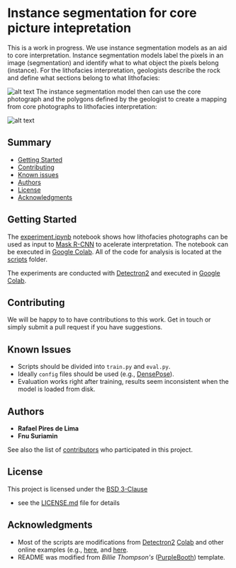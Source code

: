 # Instance segmentation for core picture intepretation

This is a work in progress. We use instance segmentation models as an aid to core interpretation. Instance segmentation models label the pixels in an image (segmentation) and identify what to what object the pixels belong (instance). For the lithofacies interpretation, geologists describe the rock and define what sections belong to what lithofacies:

![alt text](./example_interpretation.jpg "Example of lithofacies interpretation")
The instance segmentation model then can use the core photograph and the polygons defined by the geologist to create a mapping from core photographs to lithofacies interpretation:

![alt text](./example_prediction.jpg "Example of lithofacies interpretation - geologist vs trained model. The red arrow points to a section where there is disagreement between the model and the geologist. ")

## Summary

  - [Getting Started](#getting-started)
  - [Contributing](#contributing)
  - [Known issues](#known-issues)
  - [Authors](#authors)
  - [License](#license)
  - [Acknowledgments](#acknowledgments)

## Getting Started

The [experiment.ipynb](scripts/experiment.ipynb) notebook shows how lithofacies photographs can be used as input to [Mask R-CNN](https://arxiv.org/abs/1703.06870)
to acelerate interpretation. The notebook can be executed in [Google Colab](https://colab.research.google.com). All of the code for analysis is located at the [scripts](scripts) folder. 

The experiments are conducted with [Detectron2](https://github.com/facebookresearch/detectron2) and executed in [Google Colab](https://colab.research.google.com).

## Contributing

We will be happy to to have contributions to this work. Get in touch or simply submit a pull request if you have suggestions. 

## Known Issues
- Scripts should be divided into `train.py` and `eval.py`.
- Ideally `config` files should be used (e.g., [DensePose](https://github.com/facebookresearch/detectron2/tree/master/projects/DensePose/configs)).
- Evaluation works right after training, results seem inconsistent when the model is loaded from disk.

## Authors

  - **Rafael Pires de Lima**
  - **Fnu Suriamin**

See also the list of
[contributors](https://github.com/raplima/2020_cores_object_detection/graphs/contributors)
who participated in this project.

## License

This project is licensed under the [BSD 3-Clause](LICENSE.md)
 - see the [LICENSE.md](LICENSE.md) file for
details

## Acknowledgments
  - Most of the scripts are modifications from [Detectron2](https://github.com/facebookresearch/detectron2) [Colab](https://github.com/facebookresearch/detectron2) and other online examples (e.g., [here](https://towardsdatascience.com/how-to-train-detectron2-on-custom-object-detection-data-be9d1c233e4), and [here](https://colab.research.google.com/github/Tony607/detectron2_instance_segmentation_demo/blob/master/Detectron2_custom_coco_data_segmentation.ipynb#scrollTo=tVJoOm6LVJwW).
  - README was modified from *Billie Thompson's* ([PurpleBooth](https://github.com/PurpleBooth)) template.     
